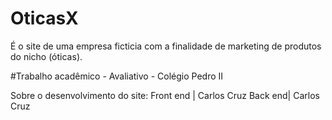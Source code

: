 # OticasX
É o site de uma empresa ficticia com a finalidade de marketing de produtos do nicho (óticas).

#Trabalho acadêmico - Avaliativo - Colégio Pedro II

Sobre o desenvolvimento do site:
Front end | Carlos Cruz
Back end| Carlos Cruz
